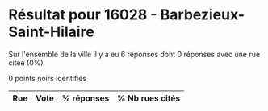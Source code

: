 # Résultat pour 16028 - Barbezieux-Saint-Hilaire

Sur l'ensemble de la ville il y a eu 6 réponses dont 0 réponses avec une rue citée (0%)

0 points noirs identifiés

| Rue | Vote | % réponses | % Nb rues cités|
|-----|------|------------|----------------|
